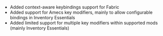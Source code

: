 - Added context-aware keybindings support for Fabric
- Added support for Amecs key modifiers, mainly to allow configurable bindings in Inventory Essentials
- Added limited support for multiple key modifiers within supported mods (mainly Inventory Essentials)
